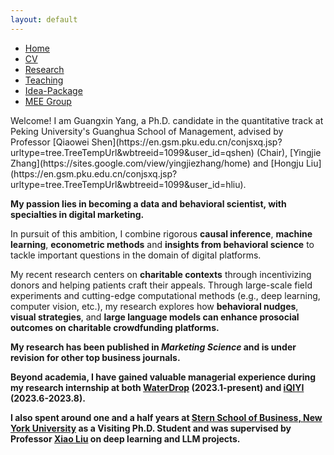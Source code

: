 ```yaml
---
layout: default
---  
```

 
 <ul>
 <li><a href="./">Home</a></li>
 <li><a href="./assets/files/CV.pdf">CV</a></li>
 <li><a href="./research.html">Research</a></li>
 <li><a href="./teaching.html">Teaching</a></li>
 <li><a href="./resources.html">Idea-Package</a></li>
 <li><a href="https://sites.google.com/view/quantmkt/home">MEE Group</a></li>

 </ul>
Welcome! I am Guangxin Yang, a Ph.D. candidate in the quantitative track at Peking University's Guanghua School of Management, advised by Professor [Qiaowei Shen](https://en.gsm.pku.edu.cn/conjsxq.jsp?urltype=tree.TreeTempUrl&wbtreeid=1099&user_id=qshen) (Chair),  [Yingjie Zhang](https://sites.google.com/view/yingjiezhang/home) and [Hongju Liu](https://en.gsm.pku.edu.cn/conjsxq.jsp?urltype=tree.TreeTempUrl&wbtreeid=1099&user_id=hliu). 

<strong>My passion lies in becoming a data and behavioral scientist, with specialties in digital marketing.</strong> 

In pursuit of this ambition, I combine rigorous <strong>causal inference</strong>, <strong>machine learning</strong>, <strong>econometric methods</strong> and <strong>insights from behavioral science</strong> to tackle important questions in the domain of digital platforms.

My recent research centers on <strong>charitable contexts</strong> through incentivizing donors and helping patients craft their appeals. Through large-scale field experiments and cutting-edge computational methods (e.g., deep learning, computer vision, etc.), my research explores how <strong>behavioral nudges</strong>, <strong>visual strategies</strong>, and <strong>large language models<strong> can enhance prosocial outcomes on <strong>charitable crowdfunding platforms</strong>.

My research has been published in <strong><cite class="journal">Marketing Science</cite></strong> and is under revision for other top business journals. 

Beyond academia, I have gained valuable managerial experience during my research internship at both [WaterDrop](https://www.waterdrop-inc.com) (2023.1-present) and [iQIYI](https://en.wikipedia.org/wiki/IQIYI) (2023.6-2023.8). 

I also spent around one and a half years at [Stern School of Business, New York University](https://www.stern.nyu.edu) as a Visiting Ph.D. Student and was supervised by Professor [Xiao Liu](https://www.stern.nyu.edu/faculty/bio/xiao-liu) on deep learning and LLM projects.
